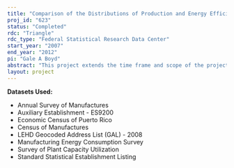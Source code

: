 ```yaml
---
title: "Comparison of the Distributions of Production and Energy Efficiency in Manufacturing:  Phase 3"
proj_id: "623"
status: "Completed"
rdc: "Triangle"
rdc_type: "Federal Statistical Research Data Center"
start_year: "2007"
end_year: "2012"
pi: "Gale A Boyd"
abstract: "This project extends the time frame and scope of the projects Comparison of the Distributions of Production and Energy Efficiency in Manufacturing: Phase 1 and Phase 2, respectively. Those projects successfully implemented the methods described in prior project proposals for a few selected industrial sectors. This project will continue to expand the scope of phases 1 and 2 via additional industry specific analysis. The principal analytic approach is the application of the frontier production function. The project will enhance the Census Bureau’s knowledge base regarding the specific area of investigation, which is the distribution of energy output ratios specifically and in relationship to the distribution of total factor productivity. This understanding could lead to improved editing and screening procedures, ultimately improving the overall Economic Census program. This project will compare energy related data, including census materials and product data, with external sources of information, including industry and trade group data and process specific information. The expanded project scope will include a wide range of industrial sectors including, but not limited to, pulp/paper/paperboard and petrochemicals sector."
layout: project
---
```


**Datasets Used:**

  - Annual Survey of Manufactures 
  - Auxiliary Establishment - ES9200 
  - Economic Census of Puerto Rico 
  - Census of Manufactures 
  - LEHD Geocoded Address List (GAL) - 2008 
  - Manufacturing Energy Consumption Survey 
  - Survey of Plant Capacity Utilization 
  - Standard Statistical Establishment Listing 

